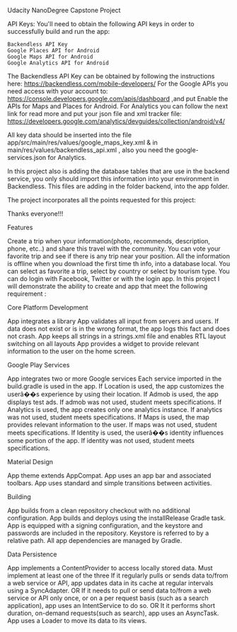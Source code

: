 Udacity NanoDegree Capstone Project

API Keys: You'll need to obtain the following API keys in order to successfully build and run the app:

    Backendless API Key
    Google Places API for Android
    Google Maps API for Android
    Google Analytics API for Android

The Backendless API Key can be obtained by following the instructions here: https://backendless.com/mobile-developers/ For the Google APIs you need access with your account to: https://console.developers.google.com/apis/dashboard
,and put Enable the APIs for Maps and Places for Android. For Analytics you can follow the next link for read more and put your json file and xml tracker file: https://developers.google.com/analytics/devguides/collection/android/v4/

All key data should be inserted into the file app/src/main/res/values/google_maps_key.xml & 
in main/res/values/backendless_api.xml , also you need the google-services.json for  Analytics.

In this project also is adding the database tables that are use in the backend service, you only should import this information into your environment in Backendless. This files are adding in the folder backend, into the app folder.

The project incorporates all the points requested for this project:

Thanks everyone!!!

Features

Create a trip when your information(photo, recommends, description, phone, etc..) and share this travel with the community. You can vote your favorite trip and see if there is any trip near your position. All the information is offline when you download the first time th info, into a database local. You can select as favorite a trip, select by country or select by tourism type. You can do login with Facebook, Twitter or with the login app. In this project I will demonstrate the ability to create and app that meet the following requirement :

Core Platform Development

App integrates a library App validates all input from servers and users. If data does not exist or is in the wrong format, the app logs this fact and does not crash. App keeps all strings in a strings.xml file and enables RTL layout switching on all layouts App provides a widget to provide relevant information to the user on the home screen.

Google Play Services

App integrates two or more Google services Each service imported in the build.gradle is used in the app. If Location is used, the app customizes the userâ��s experience by using their location. If Admob is used, the app displays test ads. If admob was not used, student meets specifications. If Analytics is used, the app creates only one analytics instance. If analytics was not used, student meets specifications. If Maps is used, the map provides relevant information to the user. If maps was not used, student meets specifications. If Identity is used, the userâ��s identity influences some portion of the app. If identity was not used, student meets specifications.

Material Design

App theme extends AppCompat. App uses an app bar and associated toolbars. App uses standard and simple transitions between activities.

Building

App builds from a clean repository checkout with no additional configuration. App builds and deploys using the installRelease Gradle task. App is equipped with a signing configuration, and the keystore and passwords are included in the repository. Keystore is referred to by a relative path. All app dependencies are managed by Gradle.

Data Persistence

App implements a ContentProvider to access locally stored data. Must implement at least one of the three If it regularly pulls or sends data to/from a web service or API, app updates data in its cache at regular intervals using a SyncAdapter. OR If it needs to pull or send data to/from a web service or API only once, or on a per request basis (such as a search application), app uses an IntentService to do so. OR It it performs short duration, on-demand requests(such as search), app uses an AsyncTask. App uses a Loader to move its data to its views.
